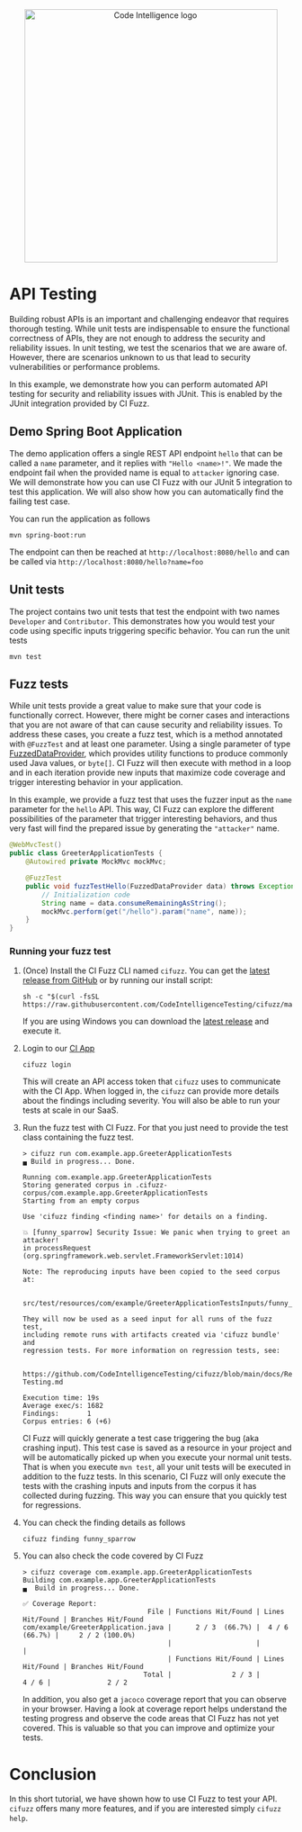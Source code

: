 <div align="center">
<a href="https://www.code-intelligence.com/">
<img src="https://www.code-intelligence.com/hubfs/Logos/CI%20Logos/Logo_quer_white.png" alt="Code Intelligence logo" width="450px">
</a>
</div>

# API Testing
Building robust APIs is an important and challenging endeavor that requires thorough testing.
While unit tests are indispensable to ensure the functional correctness of APIs, they are not
enough to address the security and reliability issues. In unit testing, we test the 
scenarios that we are aware of. However, there are scenarios unknown to us that lead to 
security vulnerabilities or performance problems.

In this example, we demonstrate how you can perform automated API testing for security and reliability issues
with JUnit. This is enabled by the JUnit integration provided by CI Fuzz.

## Demo Spring Boot Application
The demo application offers a single REST API endpoint `hello` that can be called a `name` parameter, and it replies
with `"Hello <name>!"`. We made the endpoint fail when the provided name is equal to `attacker` ignoring case. We will
demonstrate how you can use CI Fuzz with our JUnit 5 integration to test this application. We will also show how 
you can automatically find the failing test case.

You can run the application as follows
```shell
mvn spring-boot:run
```
The endpoint can then be reached at `http://localhost:8080/hello` and can be called via `http://localhost:8080/hello?name=foo` 

## Unit tests
The project contains two unit tests that test the endpoint with two names `Developer` and `Contributor`. 
This demonstrates how you would test your code using specific inputs triggering specific behavior. 
You can run the unit tests
```shell
mvn test
```

## Fuzz tests
While unit tests provide a great value to make sure that your code is functionally correct. 
However, there might be corner cases and interactions that you are not aware of that can cause security 
and reliability issues. To address these cases, you create a fuzz test, which is a method 
annotated with `@FuzzTest` and at least one parameter. Using a single parameter of type
[FuzzedDataProvider](https://codeintelligencetesting.github.io/jazzer-docs/jazzer-api/com/code_intelligence/jazzer/api/FuzzedDataProvider.html), 
which provides utility functions to produce commonly used Java values, or `byte[]`. 
CI Fuzz will then execute with method in a loop and in each iteration provide new inputs that maximize 
code coverage and trigger interesting behavior in your application.

In this example, we provide a fuzz test that uses the fuzzer input as the `name` parameter 
for the `hello` API. This way, CI Fuzz can explore the different possibilities of the parameter
that trigger interesting behaviors, and thus very fast will find the prepared issue by generating the
`"attacker"` name.
```java
@WebMvcTest()
public class GreeterApplicationTests {
    @Autowired private MockMvc mockMvc;

    @FuzzTest 
    public void fuzzTestHello(FuzzedDataProvider data) throws Exception {
        // Initialization code
        String name = data.consumeRemainingAsString();
        mockMvc.perform(get("/hello").param("name", name));
    }
}
```

### Running your fuzz test
1. (Once) Install the CI Fuzz CLI named `cifuzz`. You can get the
   [latest release from GitHub](https://github.com/CodeIntelligenceTesting/cifuzz/releases/latest)
   or by running our install script:

    ```shell
    sh -c "$(curl -fsSL https://raw.githubusercontent.com/CodeIntelligenceTesting/cifuzz/main/install.sh)"
    ```
    If you are using Windows you can download the [latest release](https://github.com/CodeIntelligenceTesting/cifuzz/releases/latest/download/cifuzz_installer_windows.exe)
    and execute it.
2. Login to our [CI App](https://app.code-intelligence.com/)
   
    ```shell
    cifuzz login
    ```
    This will create an API access token that `cifuzz` uses to communicate with the CI App. 
    When logged in, the `cifuzz` can provide more details about the findings including severity. 
    You will also be able to run your tests at scale in our SaaS.
3. Run the fuzz test with CI Fuzz. For that you just need to provide the test class containing the fuzz test.
   ```shell
   > cifuzz run com.example.app.GreeterApplicationTests
   ▄ Build in progress... Done. 
   
   Running com.example.app.GreeterApplicationTests
   Storing generated corpus in .cifuzz-corpus/com.example.app.GreeterApplicationTests
   Starting from an empty corpus
   
   Use 'cifuzz finding <finding name>' for details on a finding.
   
   💥 [funny_sparrow] Security Issue: We panic when trying to greet an attacker! 
   in processRequest (org.springframework.web.servlet.FrameworkServlet:1014)
   
   Note: The reproducing inputs have been copied to the seed corpus at:

      src/test/resources/com/example/GreeterApplicationTestsInputs/funny_sparrow

   They will now be used as a seed input for all runs of the fuzz test,
   including remote runs with artifacts created via 'cifuzz bundle' and
   regression tests. For more information on regression tests, see:

       https://github.com/CodeIntelligenceTesting/cifuzz/blob/main/docs/Regression-Testing.md

   Execution time: 19s
   Average exec/s: 1682
   Findings:       1
   Corpus entries: 6 (+6)
   ```
   CI Fuzz will quickly generate a test case triggering the bug (aka crashing input).
   This test case is saved as a resource in your project and will be automatically picked
   up when you execute your normal unit tests. That is when you execute `mvn test`,
   all your unit tests will be executed in addition to the fuzz tests. In this scenario,
   CI Fuzz will only execute the tests with the crashing inputs and inputs from the corpus it
   has collected during fuzzing. This way you can ensure that you quickly test for
   regressions.
4. You can check the finding details as follows
   ```shell
   cifuzz finding funny_sparrow 
   ```
5. You can also check the code covered by CI Fuzz 
   ```shell
   > cifuzz coverage com.example.app.GreeterApplicationTests
   Building com.example.app.GreeterApplicationTests
   ▄  Build in progress... Done.
                    
   ✅ Coverage Report:
                                  File | Functions Hit/Found | Lines Hit/Found | Branches Hit/Found
   com/example/GreeterApplication.java |      2 / 3  (66.7%) |  4 / 6  (66.7%) |     2 / 2 (100.0%)
                                       |                     |                 |                   
                                       | Functions Hit/Found | Lines Hit/Found | Branches Hit/Found
                                 Total |               2 / 3 |           4 / 6 |              2 / 2

   ```
   In addition, you also get a `jacoco` coverage report that you can observe in your browser. 
   Having a look at coverage report helps understand the testing progress and observe the code
   areas that CI Fuzz has not yet covered. This is valuable so that you can improve and optimize
   your tests.

# Conclusion
In this short tutorial, we have shown how to use CI Fuzz to test your API. `cifuzz`
offers many more features, and if you are interested simply `cifuzz help`.